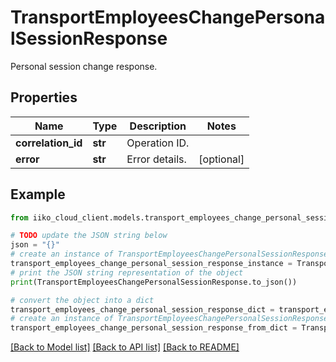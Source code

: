 # TransportEmployeesChangePersonalSessionResponse

Personal session change response.

## Properties

Name | Type | Description | Notes
------------ | ------------- | ------------- | -------------
**correlation_id** | **str** | Operation ID. | 
**error** | **str** | Error details. | [optional] 

## Example

```python
from iiko_cloud_client.models.transport_employees_change_personal_session_response import TransportEmployeesChangePersonalSessionResponse

# TODO update the JSON string below
json = "{}"
# create an instance of TransportEmployeesChangePersonalSessionResponse from a JSON string
transport_employees_change_personal_session_response_instance = TransportEmployeesChangePersonalSessionResponse.from_json(json)
# print the JSON string representation of the object
print(TransportEmployeesChangePersonalSessionResponse.to_json())

# convert the object into a dict
transport_employees_change_personal_session_response_dict = transport_employees_change_personal_session_response_instance.to_dict()
# create an instance of TransportEmployeesChangePersonalSessionResponse from a dict
transport_employees_change_personal_session_response_from_dict = TransportEmployeesChangePersonalSessionResponse.from_dict(transport_employees_change_personal_session_response_dict)
```
[[Back to Model list]](../README.md#documentation-for-models) [[Back to API list]](../README.md#documentation-for-api-endpoints) [[Back to README]](../README.md)


